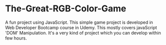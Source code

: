 # The-Great-RGB-Color-Game
A fun project using JavaScript. This simple game project is developed in Web Developer Bootcamp course in Udemy. This mostly covers javaScript 'DOM' Manipulation. It's a very kind of project which you can develop within few hours. 
